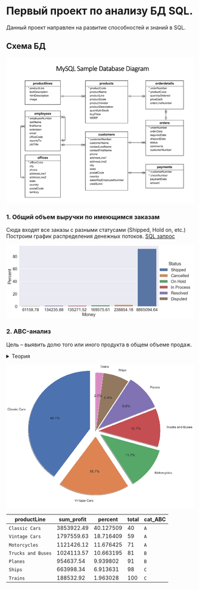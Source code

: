 # Первый проект по анализу БД SQL.
Данный проект направлен на развитие способностей и знаний в SQL.

## Схема БД 

![Image alt](https://github.com/dessqa/sql_analysis/raw/main/illustration.png)

### 1. Общий объем выручки по имеющимся заказам
Сюда входят все заказы с разными статусами (Shipped, Hold on, etc.)
Построим график распределения денежных потоков. [SQL запрос](https://github.com/dessqa/sql_analysis/blob/main/volume_of_sales/sql_analysis_total_sales.sql)


![Image alt](https://github.com/dessqa/sql_analysis/blob/volume-of-sales/volume_of_sales/volume_of_sales.png)

### 2. ABC-анализ
Цель – выявить долю того или иного продукта в общем объеме продаж.
<details><summary>Теория</summary>
<p>

Этот инструмент широко используется в розничной торговле и позволяет увидеть, какое торговое направление генерирует выручку, а какие группы товаров совсем плохо продаются и не приносят выгоды бизнесу.

Основой для расчета является прибыль или выручка на конкретную группу товаров или определенный продукт. Результаты анализа продаж товаров помогают принимать решения в области ассортиментной политики.

В основе метода АВС лежит известный принцип Парето: 80% всей выручки приносят 20% проданных товаров. По результату все анализируемые товары разделятся на три группы:

Группа А. Двигатели торговли, занимают долю от 0 до 80% выручки нарастающим итогом;
Группа В. Товары, спрос на которые хорош, но выручки на них приходится от 81% до 95% нарастающим итогом;
Группа С. Товары этой группы имеют долю свыше 96% выручки нарастающим итогом, приносят мало прибыли, являются нерентабельными.

</p>
</details>


![Image alt](https://github.com/dessqa/sql_analysis/blob/main/abc-analysis/abc-analysis.png)

|productLine|sum_profit|percent|total|cat_ABC
|---|---|---|---|---|
|`Classic Cars`|3853922.49|40.127509|40|`A`|
|`Vintage Cars`|1797559.63|18.716409|59|`A`|
|`Motorcycles`|1121426.12|11.676425|71|`A`|
|`Trucks and Buses`|1024113.57|10.663195|81|`B`|
|`Planes`|954637.54|9.939802|91|`B`|
|`Ships`|663998.34|6.913631|98|`C`|
|`Trains`|188532.92|1.963028|100|`C`|

